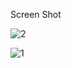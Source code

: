 Screen Shot

![2](https://user-images.githubusercontent.com/38081451/46182187-38343b00-c305-11e8-8559-f6b12aa409cd.PNG)

![1](https://user-images.githubusercontent.com/38081451/46182190-3a969500-c305-11e8-8d7a-22e9aea1339b.PNG)
